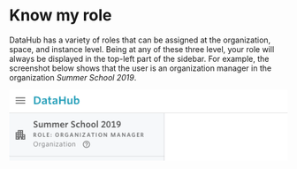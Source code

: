 # Know my role

DataHub has a variety of roles that can be assigned at the organization, space, and instance level. Being at any of these three level, your role will always be displayed in the top-left part of the sidebar. For example, the screenshot below shows that the user is an organization manager in the organization _Summer School 2019_.

![](../.gitbook/assets/screen-shot-2019-09-23-at-2.36.28-pm-2.png)

